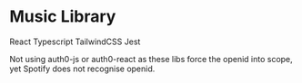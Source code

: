 # Music Library

React
Typescript
TailwindCSS
Jest

Not using auth0-js or auth0-react as these libs force the openid into scope, yet Spotify does not recognise openid.
